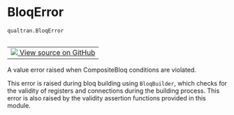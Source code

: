 # BloqError
`qualtran.BloqError`


<table class="tfo-notebook-buttons tfo-api nocontent" align="left">
<td>
  <a target="_blank" href="https://github.com/quantumlib/Qualtran/blob/main/qualtran/_infra/composite_bloq.py#L556-L562">
    <img src="https://www.tensorflow.org/images/GitHub-Mark-32px.png" />
    View source on GitHub
  </a>
</td>
</table>



A value error raised when CompositeBloq conditions are violated.

<!-- Placeholder for "Used in" -->

This error is raised during bloq building using `BloqBuilder`, which checks
for the validity of registers and connections during the building process. This error is
also raised by the validity assertion functions provided in this module.

